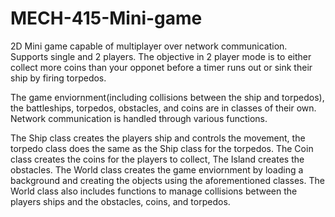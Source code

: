 # MECH-415-Mini-game
2D Mini game capable of multiplayer over network communication. Supports single and 2 players. The objective in 2 player mode is to either collect more coins than your opponet before a timer runs out or sink their ship by firing torpedos.

The game enviornment(including collisions between the ship and torpedos), the battleships, torpedos, obstacles, and coins are in classes of their own. Network communication is handled through various functions.

The Ship class creates the players ship and controls the movement, the torpedo class does the same as the Ship class for the torpedos. The Coin class creates the coins for the players to collect, The Island creates the obstacles. The World class creates the game enviornment by loading a background and creating the objects using the aforementioned classes. The World class also includes functions to manage collisions between the players ships and the obstacles, coins, and torpedos. 


